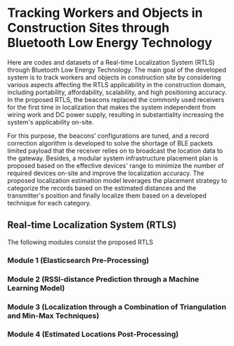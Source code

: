 # Tracking Workers and Objects in Construction Sites through Bluetooth Low Energy Technology
Here are codes and datasets of a Real-time Localization System (RTLS) through Bluetooth Low Energy Technology.
The main goal of the developed system is to track workers and objects in construction site by considering various aspects affecting the RTLS applicability in the construction domain, including portability, affordability, scalability, and high positioning accuracy. In the proposed RTLS, the beacons replaced the commonly used receivers for the first time in localization that makes the system independent from wiring work and DC power supply, resulting in substantiality increasing the system's applicability on-site.

For this purpose, the beacons’ configurations are tuned, and a record correction algorithm is developed to solve the shortage of BLE packets limited payload that the receiver relies on to broadcast the location data to the gateway. Besides, a modular system infrastructure placement plan is proposed based on the effective devices' range to minimize the number of required devices on-site and improve the localization accuracy. The proposed localization estimation model leverages the placement strategy to categorize the records based on the estimated distances and the transmitter's position and finally localize them based on a developed technique for each category.

## Real-time Localization System (RTLS)
The following modules consist the proposed RTLS

### Module 1 (Elasticsearch Pre-Processing)

### Module 2 (RSSI-distance Prediction through a Machine Learning Model)

### Module 3 (Localization through a Combination of Triangulation and Min-Max Techniques)

### Module 4 (Estimated Locations Post-Processing)

